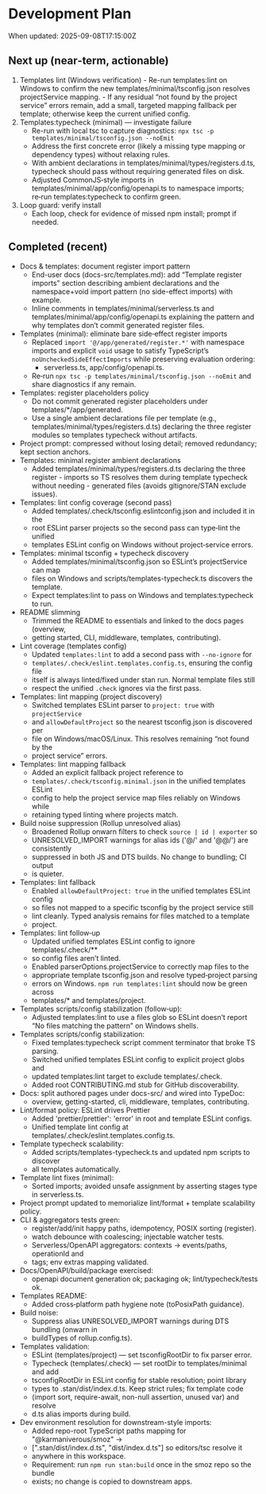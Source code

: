 # Development Plan

When updated: 2025-09-08T17:15:00Z

## Next up (near‑term, actionable)
1. Templates lint (Windows verification)   - Re-run templates:lint on Windows to confirm the new     templates/minimal/tsconfig.json resolves projectService mapping.   - If any residual “not found by the project service” errors remain, add a     small, targeted mapping fallback per template; otherwise keep the current
     unified config.
2. Templates:typecheck (minimal) — investigate failure
   - Re-run with local tsc to capture diagnostics:
     `npx tsc -p templates/minimal/tsconfig.json --noEmit`
   - Address the first concrete error (likely a missing type mapping or
     dependency types) without relaxing rules.
   - With ambient declarations in templates/minimal/types/registers.d.ts,
     typecheck should pass without requiring generated files on disk.
   - Adjusted CommonJS‑style imports in templates/minimal/app/config/openapi.ts
     to namespace imports; re‑run templates:typecheck to confirm green.
3. Loop guard: verify install
   - Each loop, check for evidence of missed npm install; prompt if needed.

## Completed (recent)
- Docs & templates: document register import pattern
  - End-user docs (docs-src/templates.md): add “Template register imports”
    section describing ambient declarations and the namespace+void import
    pattern (no side-effect imports) with example.
  - Inline comments in templates/minimal/serverless.ts and
    templates/minimal/app/config/openapi.ts explaining the pattern and why
    templates don’t commit generated register files.
- Templates (minimal): eliminate bare side‑effect register imports
  - Replaced `import '@/app/generated/register.*'` with namespace imports and
    explicit `void` usage to satisfy TypeScript’s `noUncheckedSideEffectImports`    while preserving evaluation ordering:
    - serverless.ts, app/config/openapi.ts.
  - Re‑run `npx tsc -p templates/minimal/tsconfig.json --noEmit` and share diagnostics if any remain.
- Templates: register placeholders policy
  - Do not commit generated register placeholders under templates/*/app/generated.
  - Use a single ambient declarations file per template (e.g., templates/minimal/types/registers.d.ts)    declaring the three register modules so templates typecheck without artifacts.
- Project prompt: compressed without losing detail; removed redundancy; kept section anchors.
- Templates: minimal register ambient declarations
  - Added templates/minimal/types/registers.d.ts declaring the three register  - imports so TS resolves them during template typecheck without needing  - generated files (avoids gitignore/STAN exclude issues).
- Templates: lint config coverage (second pass)
  - Added templates/.check/tsconfig.eslintconfig.json and included it in the
  - root ESLint parser projects so the second pass can type‑lint the unified
  - templates ESLint config on Windows without project‑service errors.
- Templates: minimal tsconfig + typecheck discovery
  - Added templates/minimal/tsconfig.json so ESLint’s projectService can map
  - files on Windows and scripts/templates-typecheck.ts discovers the template.
  - Expect templates:lint to pass on Windows and templates:typecheck to run.
- README slimming
  - Trimmed the README to essentials and linked to the docs pages (overview,
  - getting started, CLI, middleware, templates, contributing).
- Lint coverage (templates config)
  - Updated `templates:lint` to add a second pass with `--no-ignore` for
  - `templates/.check/eslint.templates.config.ts`, ensuring the config file
  - itself is always linted/fixed under stan run. Normal template files still
  - respect the unified `.check` ignores via the first pass.
- Templates: lint mapping (project discovery)
  - Switched templates ESLint parser to `project: true` with `projectService`
  - and `allowDefaultProject` so the nearest tsconfig.json is discovered per
  - file on Windows/macOS/Linux. This resolves remaining “not found by the
  - project service” errors.
- Templates: lint mapping fallback
  - Added an explicit fallback project reference to
  - `templates/.check/tsconfig.minimal.json` in the unified templates ESLint
  - config to help the project service map files reliably on Windows while
  - retaining typed linting where projects match.
- Build noise suppression (Rollup unresolved alias)
  - Broadened Rollup onwarn filters to check `source | id | exporter` so
  - UNRESOLVED_IMPORT warnings for alias ids ('@/' and '@@/') are consistently
  - suppressed in both JS and DTS builds. No change to bundling; CI output
  - is quieter.
- Templates: lint fallback
  - Enabled `allowDefaultProject: true` in the unified templates ESLint config
  - so files not mapped to a specific tsconfig by the project service still
  - lint cleanly. Typed analysis remains for files matched to a template
  - project.
- Templates: lint follow‑up
  - Updated unified templates ESLint config to ignore templates/.check/\*\*
  - so config files aren’t linted.
  - Enabled parserOptions.projectService to correctly map files to the
  - appropriate template tsconfig.json and resolve typed‑project parsing
  - errors on Windows. `npm run templates:lint` should now be green across
  - templates/\* and templates/project.
- Templates scripts/config stabilization (follow‑up):
  - Adjusted templates:lint to use a files glob so ESLint doesn’t report “No files matching the pattern” on Windows shells.
- Templates scripts/config stabilization:
  - Fixed templates:typecheck script comment terminator that broke TS parsing.
  - Switched unified templates ESLint config to explicit project globs and
  - updated templates:lint target to exclude templates/.check.
  - Added root CONTRIBUTING.md stub for GitHub discoverability.
- Docs: split authored pages under docs-src/ and wired into TypeDoc:
  - overview, getting-started, cli, middleware, templates, contributing.
- Lint/format policy: ESLint drives Prettier
  - Added 'prettier/prettier': 'error' in root and template ESLint configs.
  - Unified template lint config at templates/.check/eslint.templates.config.ts.
- Template typecheck scalability:
  - Added scripts/templates-typecheck.ts and updated npm scripts to discover
  - all templates automatically.
- Template lint fixes (minimal):
  - Sorted imports; avoided unsafe assignment by asserting stages type in serverless.ts.
- Project prompt updated to memorialize lint/format + template scalability policy.
- CLI & aggregators tests green:
  - register/add/init happy paths, idempotency, POSIX sorting (register).
  - watch debounce with coalescing; injectable watcher tests.
  - Serverless/OpenAPI aggregators: contexts → events/paths, operationId and
  - tags; env extras mapping validated.
- Docs/OpenAPI/build/package exercised:
  - openapi document generation ok; packaging ok; lint/typecheck/tests ok.
- Templates README:
  - Added cross‑platform path hygiene note (toPosixPath guidance).
- Build noise:
  - Suppress alias UNRESOLVED_IMPORT warnings during DTS bundling (onwarn in
  - buildTypes of rollup.config.ts).
- Templates validation:
  - ESLint (templates/project) — set tsconfigRootDir to fix parser error.
  - Typecheck (templates/.check) — set rootDir to templates/minimal and add
  - tsconfigRootDir in ESLint config for stable resolution; point library
  - types to .stan/dist/index.d.ts. Keep strict rules; fix template code
  - (import sort, require-await, non-null assertion, unused var) and resolve
  - d.ts alias imports during build.
- Dev environment resolution for downstream-style imports:
  - Added repo-root TypeScript paths mapping for "@karmaniverous/smoz" ->
  - [".stan/dist/index.d.ts", "dist/index.d.ts"] so editors/tsc resolve it
  - anywhere in this workspace.
  - Requirement: run `npm run stan:build` once in the smoz repo so the bundle
  - exists; no change is copied to downstream apps.
